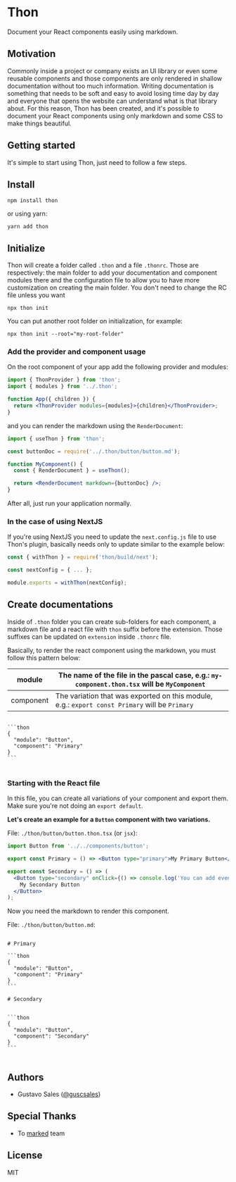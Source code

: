 # Thon

Document your React components easily using markdown.

## Motivation

Commonly inside a project or company exists an UI library or even some reusable components and those components are only rendered in shallow documentation without too much information. Writing documentation is something that needs to be soft and easy to avoid losing time day by day and everyone that opens the website can understand what is that library about. For this reason, Thon has been created, and it's possible to document your React components using only markdown and some CSS to make things beautiful.

## Getting started

It's simple to start using Thon, just need to follow a few steps.

## Install

```
npm install thon
```

or using yarn:

```
yarn add thon
```

## Initialize

Thon will create a folder called `.thon` and a file `.thonrc`. Those are respectively: the main folder to add your documentation and component modules there and the configuration file to allow you to have more customization on creating the main folder. You don't need to change the RC file unless you want

```
npx thon init
```

You can put another root folder on initialization, for example:

```
npx thon init --root="my-root-folder"
```

### Add the provider and component usage

On the root component of your app add the following provider and modules:

```jsx
import { ThonProvider } from 'thon';
import { modules } from '../.thon';

function App({ children }) {
  return <ThonProvider modules={modules}>{children}</ThonProvider>;
}
```

and you can render the markdown using the `RenderDocument`:

```jsx
import { useThon } from 'thon';

const buttonDoc = require('../.thon/button/button.md');

function MyComponent() {
  const { RenderDocument } = useThon();

  return <RenderDocument markdown={buttonDoc} />;
}
```

After all, just run your application normally.

### In the case of using NextJS

If you're using NextJS you need to update the `next.config.js` file to use Thon's plugin, basically needs only to update similar to the example below:

```javascript
const { withThon } = require('thon/build/next');

const nextConfig = { ... };

module.exports = withThon(nextConfig);
```

## Create documentations

Inside of `.thon` folder you can create sub-folders for each component, a markdown file and a react file with `thon` suffix before the extension. Those suffixes can be updated on `extension` inside `.thonrc` file.

Basically, to render the react component using the markdown, you must follow this pattern below:

| module    | The name of the file in the pascal case, e.g.: `my-component.thon.tsx` will be `MyComponent`   |
| --------- | ---------------------------------------------------------------------------------------------- |
| component | The variation that was exported on this module, e.g.: `export const Primary` will be `Primary` |

<pre>
<code>
```thon
{
  "module": "Button",
  "component": "Primary"
}
```
</code>
</pre>

### Starting with the React file

In this file, you can create all variations of your component and export them. Make sure you're not doing an `export default`.

**Let's create an example for a `Button` component with two variations.**

File: `./thon/button/button.thon.tsx` (or `jsx`):

```jsx
import Button from '../../components/button';

export const Primary = () => <Button type="primary">My Primary Button</Button>;

export const Secondary = () => (
  <Button type="secondary" onClick={() => console.log('You can add events!')}>
    My Secondary Button
  </Button>
);
```

Now you need the markdown to render this component.

File: `./thon/button/button.md`:

<pre>
<code>
# Primary

```thon
{
  "module": "Button",
  "component": "Primary"
}
```

# Secondary


```thon
{
  "module": "Button",
  "component": "Secondary"
}
```
</code>
</pre>

## Authors

- Gustavo Sales ([@guscsales](https://twitter.com/guscsales))

## Special Thanks

- To [marked](https://github.com/markedjs/marked) team

## License

MIT
